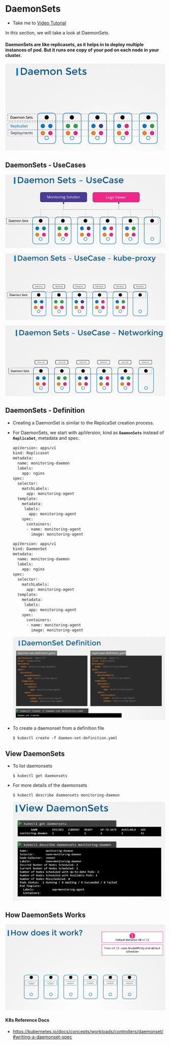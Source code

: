 # DaemonSets
  - Take me to [Video Tutorial](https://kodekloud.com/courses/539883/lectures/9815302)

In this section, we will take a look at DaemonSets.

#### DaemonSets are like replicasets, as it helps in to deploy multiple instances of pod. But it runs one copy of your pod on each node in your cluster.
  
  ![ds](../../images/ds.PNG)
  
## DaemonSets - UseCases

  ![ds-uc](../../images/ds-uc.PNG)
  
  ![ds-uc-kp](../../images/ds-uc-kp.PNG)
  
  ![ds-ucn](../../images/ds-ucn.PNG)
  
## DaemonSets - Definition
- Creating a DaemonSet is similar to the ReplicaSet creation process.
- For DaemonSets, we start with apiVersion, kind as **`DaemonSets`** instead of **`ReplicaSet`**, metadata and spec. 
  ```
  apiVersion: apps/v1
  kind: Replicaset
  metadata:
    name: monitoring-daemon
    labels:
      app: nginx
  spec:
    selector:
      matchLabels:
        app: monitoring-agent
    template:
      metadata:
       labels:
         app: monitoring-agent
      spec:
        containers:
        - name: monitoring-agent
          image: monitoring-agent
  ```
  
  ```
  apiVersion: apps/v1
  kind: DaemonSet
  metadata:
    name: monitoring-daemon
    labels:
      app: nginx
  spec:
    selector:
      matchLabels:
        app: monitoring-agent
    template:
      metadata:
       labels:
         app: monitoring-agent
      spec:
        containers:
        - name: monitoring-agent
          image: monitoring-agent
  ```
  ![dsd](../../images/dsd.PNG)
  
- To create a daemonset from a definition file
  ```
  $ kubectl create -f daemon-set-definition.yaml
  ```

## View DaemonSets
- To list daemonsets
  ```
  $ kubectl get daemonsets
  ```
- For more details of the daemonsets
  ```
  $ kubectl describe daemonsets monitoring-daemon
  ```
  ![ds1](../../images/ds1.PNG)
  
## How DaemonSets Works

  ![ds2](../../images/ds2.PNG)

#### K8s Reference Docs
- https://kubernetes.io/docs/concepts/workloads/controllers/daemonset/#writing-a-daemonset-spec
